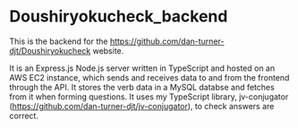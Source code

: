 # Doushiryokucheck_backend

This is the backend for the https://github.com/dan-turner-djt/Doushiryokucheck website.

It is an Express.js Node.js server written in TypeScript and hosted on an AWS EC2 instance, which sends and receives data to and from the frontend through the API. It stores the verb data in a MySQL databse and fetches from it when forming questions. It uses my TypeScript library, jv-conjugator (https://github.com/dan-turner-djt/jv-conjugator), to check answers are correct.
